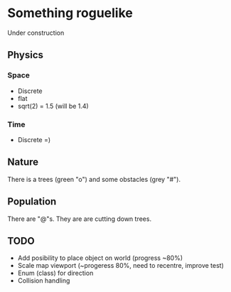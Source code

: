 # Something roguelike

Under construction

## Physics

### Space
  * Discrete
  * flat
  * sqrt(2) = 1.5 (will be 1.4)

### Time
  * Discrete =)

## Nature
There is a trees (green "o") and some obstacles (grey "#").

## Population
There are "@"s. They are are cutting down trees.

## TODO
  * Add posibility to place object on world (progress ~80%)
  * Scale map viewport (~progeress 80%, need to recentre, improve test)
  * Enum (class) for direction
  * Collision handling
